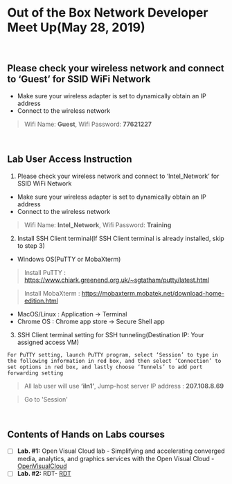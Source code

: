 # Out of the Box Network Developer Meet Up(May 28, 2019)

&nbsp;

## Please check your wireless network and connect to  ‘Guest’  for SSID WiFi Network
* Make sure your wireless adapter is set to dynamically obtain an IP address 
* Connect to the wireless network
> Wifi Name: **Guest**, Wifi Password: **77621227**

&nbsp;
     
## Lab User Access Instruction 

1. Please check your wireless network and connect to  ‘Intel_Network’  for SSID WiFi Network
* Make sure your wireless adapter is set to dynamically obtain an IP address 
* Connect to the wireless network
> Wifi Name: **Intel_Network**, Wifi Password: **Training**

2. Install SSH Client terminal(If SSH Client terminal is already installed, skip to step 3)
*  Windows OS(PuTTY or MobaXterm)
> Install PuTTY :
> https://www.chiark.greenend.org.uk/~sgtatham/putty/latest.html

> Install MobaXterm :
> https://mobaxterm.mobatek.net/download-home-edition.html
* MacOS/Linux : Application -> Terminal
* Chrome OS : Chrome app store -> Secure Shell app


3. SSH Client terminal setting for SSH tunneling(Destination IP: Your assigned access VM)

`For PuTTY setting, launch PuTTY program, select ‘Session’ to type in the following information in red box, and then select ‘Connection’ to set options in red box, and lastly choose ‘Tunnels’ to add port forwarding setting`
> All lab user will use **‘iln1’**, Jump-host server IP address : **207.108.8.69**

> Go to 'Session'

&nbsp;

## Contents of Hands on Labs courses

- [ ] **Lab. #1:** Open Visual Cloud lab - Simplifying and accelerating converged media, analytics, and graphics services with the Open Visual Cloud - [OpenVisualCloud]
- [ ] **Lab. #2:** RDT- [RDT]

[OpenVisualCloud]: https://github.com/INB-Training/2019_1H/tree/master/Lab2
[RDT]: https://github.com/abhinavsrinet/NPGWorkshop
